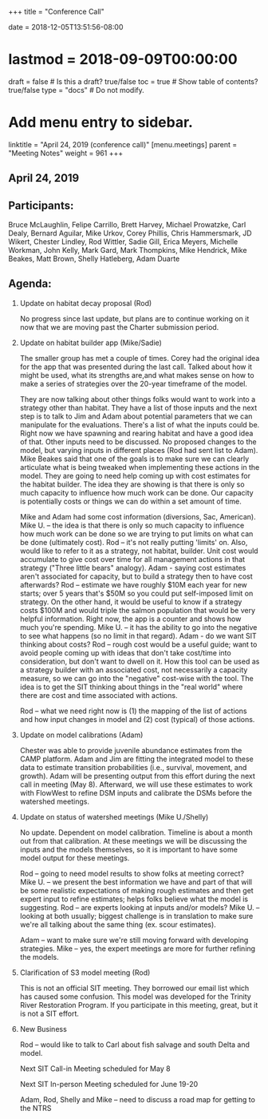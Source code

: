 +++
title = "Conference Call"

date = 2018-12-05T13:51:56-08:00
# lastmod = 2018-09-09T00:00:00

draft = false  # Is this a draft? true/false
toc = true  # Show table of contents? true/false
type = "docs"  # Do not modify.

# Add menu entry to sidebar.
linktitle = "April 24, 2019 (conference call)"
[menu.meetings]
  parent = "Meeting Notes"
  weight = 961
+++

## April 24, 2019

## Participants: 
Bruce McLaughlin, Felipe Carrillo, Brett Harvey, Michael Prowatzke, Carl Dealy, Bernard Aguilar, Mike Urkov, Corey Phillis, Chris Hammersmark, JD Wikert, Chester Lindley, Rod Wittler, Sadie Gill, Erica Meyers, Michelle Workman, John Kelly, Mark Gard, Mark Thompkins, Mike Hendrick, Mike Beakes, Matt Brown, Shelly Hatleberg, Adam Duarte

## Agenda:

1. Update on habitat decay proposal (Rod)

    No progress since last update, but plans are to continue working on it now that we are moving past the Charter submission period.

2. Update on habitat builder app (Mike/Sadie)

    The smaller group has met a couple of times. Corey had the original idea for the app that was presented during the last call. Talked about how it might be used, what its strengths are,and what makes sense on how to make a series of strategies over the 20-year timeframe of the model.

    They are now talking about other things folks would want to work into a strategy other than habitat. They have a list of those inputs and the next step is to talk to Jim and Adam about potential parameters that we can manipulate for the evaluations. There&#39;s a list of what the inputs could be. Right now we have spawning and rearing habitat and have a good idea of that. Other inputs need to be discussed. No proposed changes to the model, but varying inputs in different places (Rod had sent list to Adam). Mike Beakes said that one of the goals is to make sure we can clearly articulate what is being tweaked when implementing these actions in the model. They are going to need help coming up with cost estimates for the habitat builder. The idea they are showing is that there is only so much capacity to influence how much work can be done. Our capacity is potentially costs or things we can do within a set amount of time.

    Mike and Adam had some cost information (diversions, Sac, American). Mike U. – the idea is that there is only so much capacity to influence how much work can be done so we are trying to put limits on what can be done (ultimately cost). Rod – it&#39;s not really putting &#39;limits&#39; on. Also, would like to refer to it as a strategy, not habitat, builder. Unit cost would accumulate to give cost over time for all management actions in that strategy (&quot;Three little bears&quot; analogy). Adam - saying cost estimates aren&#39;t associated for capacity, but to build a strategy then to have cost afterwards? Rod – estimate we have roughly $10M each year for new starts; over 5 years that&#39;s $50M so you could put self-imposed limit on strategy. On the other hand, it would be useful to know if a strategy costs $100M and would triple the salmon population that would be very helpful information. Right now, the app is a counter and shows how much you&#39;re spending. Mike U. – it has the ability to go into the negative to see what happens (so no limit in that regard). Adam - do we want SIT thinking about costs? Rod – rough cost would be a useful guide; want to avoid people coming up with ideas that don&#39;t take cost/time into consideration, but don&#39;t want to dwell on it. How this tool can be used as a strategy builder with an associated cost, not necessarily a capacity measure, so we can go into the &quot;negative&quot; cost-wise with the tool. The idea is to get the SIT thinking about things in the &quot;real world&quot; where there are cost and time associated with actions.

    Rod – what we need right now is (1) the mapping of the list of actions and how input changes in model and (2) cost (typical) of those actions.

3. Update on model calibrations (Adam)

    Chester was able to provide juvenile abundance estimates from the CAMP platform. Adam and Jim are fitting the integrated model to these data to estimate transition probabilities (i.e., survival, movement, and growth). Adam will be presenting output from this effort during the next call in meeting (May 8). Afterward, we will use these estimates to work with FlowWest to refine DSM inputs and calibrate the DSMs before the watershed meetings.

4. Update on status of watershed meetings (Mike U./Shelly)

    No update. Dependent on model calibration. Timeline is about a month out from that calibration. At these meetings we will be discussing the inputs and the models themselves, so it is important to have some model output for these meetings.

    Rod – going to need model results to show folks at meeting correct? Mike U. – we present the best information we have and part of that will be some realistic expectations of making rough estimates and then get expert input to refine estimates; helps folks believe what the model is suggesting. Rod – are experts looking at inputs and/or models? Mike U. – looking at both usually; biggest challenge is in translation to make sure we&#39;re all talking about the same thing (ex. scour estimates).

    Adam – want to make sure we&#39;re still moving forward with developing strategies. Mike – yes, the expert meetings are more for further refining the models.

5. Clarification of S3 model meeting (Rod)

    This is not an official SIT meeting. They borrowed our email list which has caused some confusion. This model was developed for the Trinity River Restoration Program. If you participate in this meeting, great, but it is not a SIT effort.

6. New Business

    Rod – would like to talk to Carl about fish salvage and south Delta and model.

    Next SIT Call-in Meeting scheduled for May 8

    Next SIT In-person Meeting scheduled for June 19-20

    Adam, Rod, Shelly and Mike – need to discuss a road map for getting to the NTRS